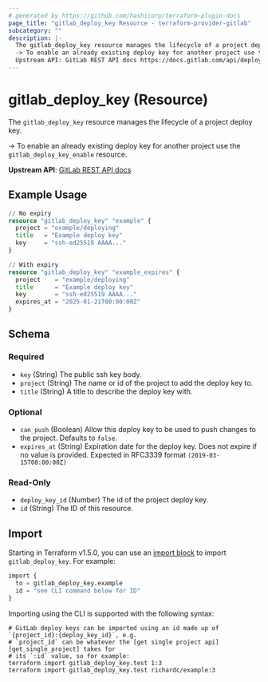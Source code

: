 ```yaml
---
# generated by https://github.com/hashicorp/terraform-plugin-docs
page_title: "gitlab_deploy_key Resource - terraform-provider-gitlab"
subcategory: ""
description: |-
  The gitlab_deploy_key resource manages the lifecycle of a project deploy key.
  -> To enable an already existing deploy key for another project use the gitlab_deploy_key_enable resource.
  Upstream API: GitLab REST API docs https://docs.gitlab.com/api/deploy_keys/
---
```


# gitlab_deploy_key (Resource)

The `gitlab_deploy_key` resource manages the lifecycle of a project deploy key.

-> To enable an already existing deploy key for another project use the `gitlab_deploy_key_enable` resource.

**Upstream API**: [GitLab REST API docs](https://docs.gitlab.com/api/deploy_keys/)

## Example Usage

```terraform
// No expiry
resource "gitlab_deploy_key" "example" {
  project = "example/deploying"
  title   = "Example deploy key"
  key     = "ssh-ed25519 AAAA..."
}

// With expiry
resource "gitlab_deploy_key" "example_expires" {
  project    = "example/deploying"
  title      = "Example deploy key"
  key        = "ssh-ed25519 AAAA..."
  expires_at = "2025-01-21T00:00:00Z"
}
```

<!-- schema generated by tfplugindocs -->
## Schema

### Required

- `key` (String) The public ssh key body.
- `project` (String) The name or id of the project to add the deploy key to.
- `title` (String) A title to describe the deploy key with.

### Optional

- `can_push` (Boolean) Allow this deploy key to be used to push changes to the project. Defaults to `false`.
- `expires_at` (String) Expiration date for the deploy key. Does not expire if no value is provided. Expected in RFC3339 format `(2019-03-15T08:00:00Z)`

### Read-Only

- `deploy_key_id` (Number) The id of the project deploy key.
- `id` (String) The ID of this resource.

## Import

Starting in Terraform v1.5.0, you can use an [import block](https://developer.hashicorp.com/terraform/language/import) to import `gitlab_deploy_key`. For example:

```terraform
import {
  to = gitlab_deploy_key.example
  id = "see CLI command below for ID"
}
```

Importing using the CLI is supported with the following syntax:

```shell
# GitLab deploy keys can be imported using an id made up of `{project_id}:{deploy_key_id}`, e.g.
# `project_id` can be whatever the [get single project api][get_single_project] takes for
# its `:id` value, so for example:
terraform import gitlab_deploy_key.test 1:3
terraform import gitlab_deploy_key.test richardc/example:3
```
